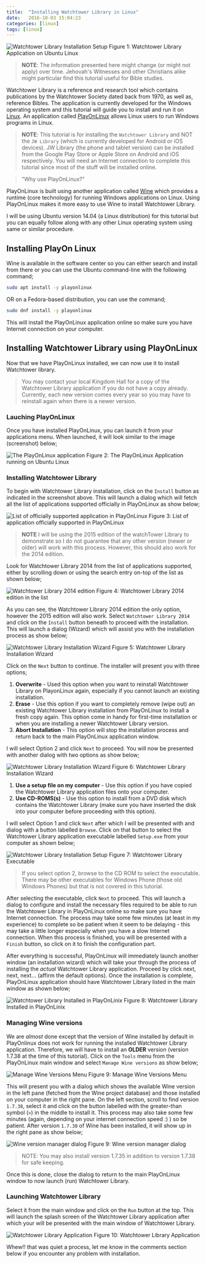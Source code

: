 ```yaml
---
title:  "Installing Watchtower Library in Linux"
date:   2016-10-03 15:04:23
categories: [linux]
tags: [linux]
---
```


![Watchtower Library Installation Setup](/images/watchtower-library-application.png)
Figure 1: Watchtower Library Application on Ubuntu Linux

> __NOTE__: The information presented here might change (or might not apply) over time. Jehovah's Witnesses and other Christians alike might particular find this tutorial useful for Bible studies.

Watchtower Library is a reference and research tool which contains publications by the Watchtower Society dated back from 1970, as well as, reference Bibles. The application is currently developed for the Windows operating system and this tutorial will guide you to install and run it on [Linux](https://aberba.github.io/2016/what-is-linux/). An application called [PlayOnLinux](https://en.wikipedia.org/wiki/PlayOnLinux) allows Linux users to run Windows programs in Linux. 

> __NOTE__: This tutorial is for installing the `Watchtower Library` and NOT the `JW Library` (which is currently developed for Android or iOS devices). JW Library (the phone and tablet version) can be installed from the Google Play Store or Apple Store on Android and iOS respectively.
> You will need an Internet connection to complete this tutorial since most of the stuff will be installed online. 

> "Why use PlayOnLinux?"

PlayOnLinux is built using another application called [Wine](https://en.wikipedia.org/wiki/Wine_(software) ) which provides a runtime (core technology) for running Windows applications on Linux. Using PlayOnLinux makes it more easy to use Wine to install Watchtower Library.

I will be using Ubuntu version 14.04 (a Linux distribution) for this tutorial but you can equally follow along with any other Linux operating system using same or similar procedure.

## Installing PlayOn Linux

Wine is available in the software center so you can either search and install from there or you can use the Ubuntu command-line with the following command;

```sh
sudo apt install -y playonlinux
```

OR on a Fedora-based distribution, you can use the command;

```sh
sudo dnf install -y playonlinux
```

This will install the PlayOnLinux application online so make sure you have Internet connection on your computer.


## Installing Watchtower Library using PlayOnLinux

Now that we have PlayOnLinux installed, we can now use it to install Watchtower library. 

> You may contact your local Kingdom Hall for a copy of the Watchtower Library application if you do not have a copy already. Currently, each new version comes every year so you may have to reinstall again when there is a newer version. 

### Lauching PlayOnLinux
Once you have installed PlayOnLinux, you can launch it from your applications menu. When launched, it will look similar to the image (screenshot) below;

![The PlayOnLinux application](/images/play-on-linux-application.jpg)
Figure 2: The PlayOnLinux Application running on Ubuntu Linux

### Installing Watchtower Library
To begin with Watchtower Library installation, click on the `Install` button as indicated in the screenshot above. This will launch a dialog which will fetch all the list of applications supported officially in PlayOnLinux as show below;

![List of officially supported application in PlayOnLinux](/images/play-on-linux-database.jpg)
Figure 3: List of application officially supported in PlayOnLinux

> __NOTE__ I will be using the 2015 edition of the watchTower Library to demonstrate so I do not guarantee that any other version (newer or older) will work with this process. However, this should also work for the 2014 edition. 

Look for Watchtower Library 2014 from the list of applications supported, either by scrolling down or using the search entry on-top of the list as shown below;

![Watchtower Library 2014 edition](/images/watchtower-library-2014-in-list.png)
Figure 4: Watchtower Library 2014 edition in the list

As you can see, the Watchtower Library 2014 edition the only option, however the 2015 edition will also work. Select `Watchtower Library 2014` and click on the `Install` button beneath to proceed with the installation. This will launch a dialog (Wizard) which will assist you with the installation process as show below;

![Watchtower Library Installation Wizard](/images/watchtower-library-install-wizard.png)
Figure 5: Watchtower Library Installation Wizard

Click on the `Next` button to continue. The installer will present you with three options;

1. __Overwrite__ - Used this option when you want to reinstall Watchtower Library on PlayonLinux again, especially if you cannot launch an existing installation.
2. __Erase__ - Use this option if you want to completely remove (wipe out) an existing Watchtower Library installation from PlayOnLinux to install a fresh copy again. This option come in handy for first-time installation or when you are installing a newer Watchtower Library version.
3. __Abort Installation__ - This option will stop the installation process and return back to the main PlayOnLinux application window.

I will select Option 2 and click `Next` to proceed. You will now be presented with another dialog with two options as show below;

![Watchtower Library Installation Wizard](/images/watchtower-library-select-setup.png)
Figure 6: Watchtower Library Installation Wizard

1. __Use a setup file on my computer__ - Use this option if you have copied the Watchtower Library application files onto your computer.
2. __Use CD-ROMS(s)__ - Use this option to install from a DVD disk which contains the Watchtower Library (make sure you have inserted the disk into your computer before proceeding with this option).

I will select Option 1 and click `Next` after which I will be presented with and dialog with a button labelled `Browse`. Click on that button to select the Watchtower Library application executable labelled `Setup.exe` from your computer as shown below;

![Watchtower Library Installation Setup](/images/watchtower-library-select-setup-executable.png)
Figure 7: Watchtower Library Executable

> If you select option 2, browse to the CD ROM to select the executable. There may be other executables for Windows Phone (those old Windows Phones) but that is not covered in this tutorial. 

After selecting the executable, click `Next` to proceed. This will launch a dialog to configure and install the necessary files required to be able to run the Watchtower Library in PlayOnLinux online so make sure you have Internet connection. The process may take some few minutes (at least in my experience) to complete so be patient when it seem to be delaying - this may take a little longer especially when you have a slow Internet connection. When this process is finished, you will be presented with a `Finish` button, so click on it to finish the configuration part. 

After everything is successful, PlayOnLinux will immediately launch another window (an installation wizard) which will take your through the process of installing the _actual_ Watchtower Library application. Proceed by click next, next, next... (affirm the default options). Once the installation is complete, PlayOnLinux application should have Watchtower Library listed in the main window as shown below;

![Watchtower Library Installed in PlayOnLinix](/images/watchtower-library-installed-in-playonlinux.png)
Figure 8: Watchtower Library Installed in PlayOnLinix


### Managing Wine versions
We are _almost_ done except that the version of Wine installed by default in PlayOnlinux does not work for running the installed Watchtower Library application. Therefore, we will have to install an __OLDER__ version (version 1.7.38 at the time of this tutorial). Click on the `Tools` menu from  the PlayOnLinux main window and select `Manage Wine versions` as show below;

![Manage Wine Versions Menu](/images/play-on-linux-wine-versions-manager-menu.jpg)
Figure 9: Manage Wine Versions Menu

This will present you with a dialog which shows the available Wine version in the left pane (fetched from the Wine project database) and those installed on your computer in the right pane. On the left section, scroll to find version `1.7.38`, select it and click on the button labelled with the greater-than symbol (`>`) in the middle to install it. This process may also take some few minutes (again, depending on your internet connection speed :)  ) so be patient. After version `1.7.38` of Wine has been installed, it will show up in the right pane as show below;


![Wine version manager dialog](/images/play-on-linux-wine-versions-dialog.jpg) Figure 9: Wine version manager dialog

> NOTE: You may also install version 1.7.35 in addition to version 1.7.38 for safe keeping.

Once this is done, close the dialog to return to the main PlayOnLinux window to now launch (run) Watchtower Library.

### Launching Watchtower Library
Select it from the main window and click on the `Run` button at the top. This will launch the splash screen of the Watchtower Library application after which your will be presented with the main window of Watchtower Library.

![Watchtower Library Application](/images/watchtower-library-installed.png)
Figure 10: Watchtower Library Application 

Whew!! that was quiet a process, let me know in the comments section below if you encounter any problem with installation.